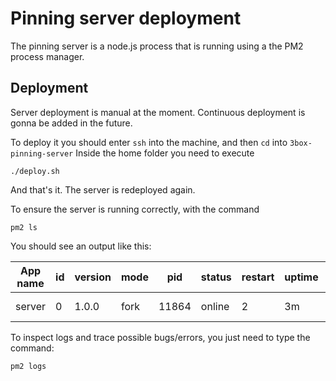 # Pinning server deployment

The pinning server is a node.js process that is running using a the PM2 process manager.

## Deployment

Server deployment is manual at the moment. Continuous deployment is gonna be added in the future.

To deploy it you should enter `ssh` into the machine, and then `cd` into `3box-pinning-server`
Inside the home folder you need to execute

`./deploy.sh`

And that's it. The server is redeployed again.

To ensure the server is running correctly, with the command

`pm2 ls`

You should see an output like this:

| App name  | id  | version  | mode  | pid  | status  | restart  | uptime  | cpu  | mem  | user  |  watching |
|---|---|---|---|---|---|---|---|---|---|---|---|
| server  |  0 | 1.0.0  | fork  | 11864  | online  | 2  |  3m | 0.6% | 90.7 MB   |  ec2-user  | disabled |

To inspect logs and trace possible bugs/errors, you just need to type the command:

`pm2 logs`